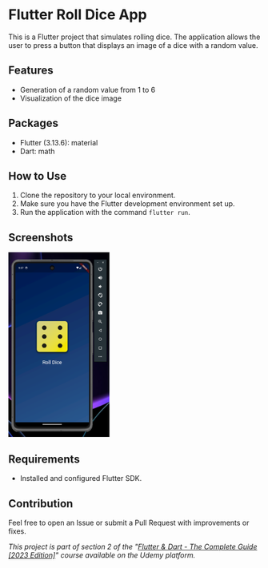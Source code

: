 # Flutter Roll Dice App

This is a Flutter project that simulates rolling dice. The application allows the user to press a button that displays an image of a dice with a random value.

## Features

- Generation of a random value from 1 to 6
- Visualization of the dice image
  
## Packages

- Flutter (3.13.6): material
- Dart: math

## How to Use

1. Clone the repository to your local environment.
2. Make sure you have the Flutter development environment set up.
3. Run the application with the command `flutter run`.

## Screenshots

<img src=".github/image1.png" width="40%">

## Requirements

- Installed and configured Flutter SDK.

## Contribution

Feel free to open an Issue or submit a Pull Request with improvements or fixes.


*This project is part of section 2 of the "<a href="https://www.udemy.com/course/learn-flutter-dart-to-build-ios-android-apps/" target="_blank">Flutter & Dart - The Complete Guide [2023 Edition]</a>" course available on the Udemy platform.*

